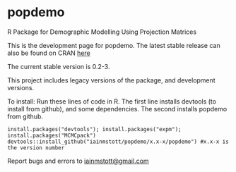 # popdemo
R Package for Demographic Modelling Using Projection Matrices

This is the development page for popdemo. The latest stable release can also be found on CRAN [here](https://cran.r-project.org/web/packages/popdemo)

The current stable version is 0.2-3.

This project includes legacy versions of the package, and development versions.

To install:
Run these lines of code in R. The first line installs devtools (to install from github), and some dependencies. The second installs popdemo from github.
```
install.packages("devtools"); install.packages("expm"); install.packages("MCMCpack")
devtools::install_github("iainmstott/popdemo/x.x-x/popdemo") #x.x-x is the version number
```

Report bugs and errors to iainmstott@gmail.com
